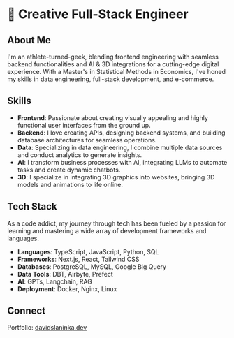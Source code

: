 # 🌟 Creative Full-Stack Engineer

## About Me
I'm an athlete-turned-geek, blending frontend engineering with seamless backend functionalities and AI & 3D integrations for a cutting-edge digital experience. With a Master's in Statistical Methods in Economics, I've honed my skills in data engineering, full-stack development, and e-commerce.

## Skills
- **Frontend**: Passionate about creating visually appealing and highly functional user interfaces from the ground up.
- **Backend**: I love creating APIs, designing backend systems, and building database architectures for seamless operations.
- **Data**: Specializing in data engineering, I combine multiple data sources and conduct analytics to generate insights.
- **AI**: I transform business processes with AI, integrating LLMs to automate tasks and create dynamic chatbots.
- **3D**: I specialize in integrating 3D graphics into websites, bringing 3D models and animations to life online.

## Tech Stack
As a code addict, my journey through tech has been fueled by a passion for learning and mastering a wide array of development frameworks and languages.

- **Languages**: TypeScript, JavaScript, Python, SQL
- **Frameworks**: Next.js, React, Tailwind CSS
- **Databases**: PostgreSQL, MySQL, Google Big Query
- **Data Tools**: DBT, Airbyte, Prefect
- **AI**: GPTs, Langchain, RAG
- **Deployment**: Docker, Nginx, Linux

## Connect
Portfolio: [davidslaninka.dev](https://www.davidslaninka.dev/)
